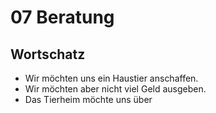 # 07 Beratung

## Wortschatz

* Wir möchten uns ein Haustier anschaffen.
* Wir möchten aber nicht viel Geld ausgeben.
* Das Tierheim möchte uns über
